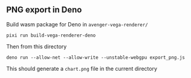 ## PNG export in Deno

Build wasm package for Deno in `avenger-vega-renderer/`

```
pixi run build-vega-renderer-deno
```

Then from this directory

```
deno run --allow-net --allow-write --unstable-webgpu export_png.js
```

This should generate a `chart.png` file in the current directory